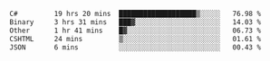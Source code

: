 <!--START_SECTION:waka-->

```txt
C#         19 hrs 20 mins  ███████████████████▒░░░░░   76.98 %
Binary     3 hrs 31 mins   ███▓░░░░░░░░░░░░░░░░░░░░░   14.03 %
Other      1 hr 41 mins    █▓░░░░░░░░░░░░░░░░░░░░░░░   06.73 %
CSHTML     24 mins         ▒░░░░░░░░░░░░░░░░░░░░░░░░   01.61 %
JSON       6 mins          ░░░░░░░░░░░░░░░░░░░░░░░░░   00.43 %
```

<!--END_SECTION:waka-->

